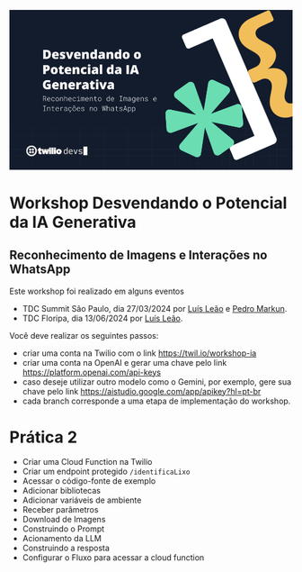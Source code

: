 ![Imagem do Workshop Desvendando o Potencial do ChatGPT](./assets/header.png)
# Workshop Desvendando o Potencial da IA Generativa
## Reconhecimento de Imagens e Interações no WhatsApp

Este workshop foi realizado em alguns eventos
* TDC Summit São Paulo, dia 27/03/2024 por [Luís Leão](https://linkedin.com/in/luisleao) e [Pedro Markun](https://linkedin.com/in/pedromarkun).
* TDC Floripa, dia 13/06/2024 por [Luís Leão](https://linkedin.com/in/luisleao).


Você deve realizar os seguintes passos:

* criar uma conta na Twilio com o link https://twil.io/workshop-ia
* criar uma conta na OpenAI e gerar uma chave pelo link https://platform.openai.com/api-keys
* caso deseje utilizar outro modelo como o Gemini, por exemplo, gere sua chave pelo link https://aistudio.google.com/app/apikey?hl=pt-br
* cada branch corresponde a uma etapa de implementação do workshop.


# Prática 2
* Criar uma Cloud Function na Twilio
* Criar um endpoint protegido `/identificaLixo`
* Acessar o código-fonte de exemplo
* Adicionar bibliotecas
* Adicionar variáveis de ambiente
* Receber parâmetros
* Download de Imagens
* Construindo o Prompt
* Acionamento da LLM
* Construindo a resposta
* Configurar o Fluxo para acessar a cloud function

